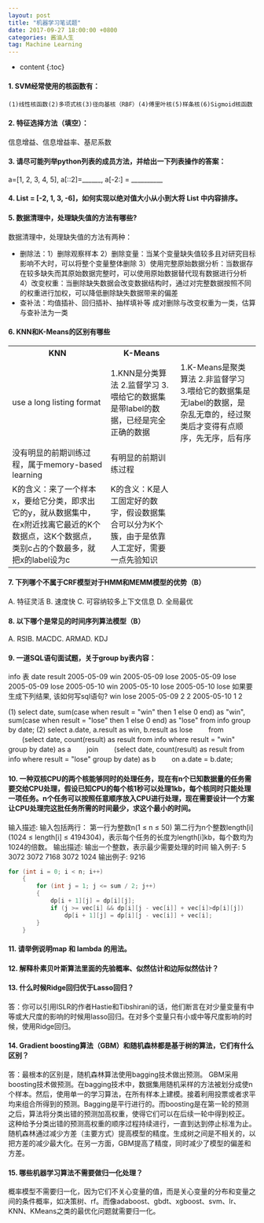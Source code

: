 ```yaml
---
layout: post
title: "机器学习笔试题"
date: 2017-09-27 18:00:00 +0800 
categories: 酱油人生
tag: Machine Learning
---
```

* content
{:toc}

#### 1.	SVM经常使用的核函数有：
	(1)线性核函数(2)多项式核(3)径向基核（RBF）(4)傅里叶核(5)样条核(6)Sigmoid核函数

#### 2.	特征选择方法（填空）：
  信息增益、信息增益率、基尼系数

#### 3.	请尽可能列举python列表的成员方法，并给出一下列表操作的答案：
  a=[1, 2, 3, 4, 5], a[::2]=______, a[-2:] = __________

#### 4.	List = [-2, 1, 3, -6]，如何实现以绝对值大小从小到大将 List 中内容排序。

#### 5.	数据清理中，处理缺失值的方法有哪些?
数据清理中，处理缺失值的方法有两种：
+ 删除法：1）删除观察样本
       2）删除变量：当某个变量缺失值较多且对研究目标影响不大时，可以将整个变量整体删除
       3）使用完整原始数据分析：当数据存在较多缺失而其原始数据完整时，可以使用原始数据替代现有数据进行分析
       4）改变权重：当删除缺失数据会改变数据结构时，通过对完整数据按照不同的权重进行加权，可以降低删除缺失数据带来的偏差
+ 查补法：均值插补、回归插补、抽样填补等
成对删除与改变权重为一类，估算与查补法为一类

#### 6.	KNN和K-Means的区别有哪些
<table>
<tr>
  <th width 50%,bgcolor = yellow>KNN</th>
  <th width 50%,bgcolor = yellow>K-Means</th>
</tr>
<tr>
  <td> use a long listing format  </td>
  <td>  1.KNN是分类算法 
		2.监督学习 
		3.喂给它的数据集是带label的数据，已经是完全正确的数据</td>
  <td>  1.K-Means是聚类算法 
        2.非监督学习 
        3.喂给它的数据集是无label的数据，是杂乱无章的，经过聚类后才变得有点顺序，先无序，后有序
        </td>
</tr>
<tr>
  <td> 没有明显的前期训练过程，属于memory-based learning </td>
  <td> 有明显的前期训练过程 </td>
</tr>
<tr>
  <td> K的含义：来了一个样本x，要给它分类，即求出它的y，就从数据集中，在x附近找离它最近的K个数据点，这K个数据点，类别c占的个数最多，就把x的label设为c</td>
  <td> K的含义：K是人工固定好的数字，假设数据集合可以分为K个簇，由于是依靠人工定好，需要一点先验知识 </td>
</tr>
</table>

#### 7.	下列哪个不属于CRF模型对于HMM和MEMM模型的优势（B）
  A. 特征灵活  B. 速度快  C. 可容纳较多上下文信息  D. 全局最优
#### 8.	以下哪个是常见的时间序列算法模型（B）
  A. RSIB. MACDC. ARMAD. KDJ
#### 9.	一道SQL语句面试题，关于group by表内容：
info 表
date result
2005-05-09 win
2005-05-09 lose
2005-05-09 lose
2005-05-09 lose
2005-05-10 win
2005-05-10 lose
2005-05-10 lose
如果要生成下列结果, 该如何写sql语句?
      win lose
2005-05-09 2 2
2005-05-10 1 2

(1) select date, sum(case when result = "win" then 1 else 0 end) as "win", sum(case when result = "lose" then 1 else 0 end) as "lose" from info group by date;
(2) select a.date, a.result as win, b.result as lose
　　from
　　(select date, count(result) as result from info where result = "win" group by date) as a
　　join
　　(select date, count(result) as result from info where result = "lose" group by date) as b
　　on a.date = b.date;

#### 10.	一种双核CPU的两个核能够同时的处理任务，现在有n个已知数据量的任务需要交给CPU处理，假设已知CPU的每个核1秒可以处理1kb，每个核同时只能处理一项任务。n个任务可以按照任意顺序放入CPU进行处理，现在需要设计一个方案让CPU处理完这批任务所需的时间最少，求这个最小的时间。 
输入描述:
输入包括两行：
第一行为整数n(1 ≤ n ≤ 50)
第二行为n个整数length[i](1024 ≤ length[i] ≤ 4194304)，表示每个任务的长度为length[i]kb，每个数均为1024的倍数。
输出描述:
输出一个整数，表示最少需要处理的时间
输入例子:
5
3072 3072 7168 3072 1024
输出例子:
9216
``` cpp
for (int i = 0; i < n; i++) 
    {
        for (int j = 1; j <= sum / 2; j++) 
        {
            dp[i + 1][j] = dp[i][j];
            if (j >= vec[i] && dp[i][j - vec[i]] + vec[i]>dp[i][j])
                dp[i + 1][j] = dp[i][j - vec[i]] + vec[i];
        }
    }
``` 
#### 11.	请举例说明map 和 lambda 的用法。

#### 12.	解释朴素贝叶斯算法里面的先验概率、似然估计和边际似然估计？

#### 13.	什么时候Ridge回归优于Lasso回归？
答：你可以引用ISLR的作者Hastie和Tibshirani的话，他们断言在对少量变量有中等或大尺度的影响的时候用lasso回归。在对多个变量只有小或中等尺度影响的时候，使用Ridge回归。
#### 14.	Gradient boosting算法（GBM）和随机森林都是基于树的算法，它们有什么区别？
答：最根本的区别是，随机森林算法使用bagging技术做出预测。 GBM采用boosting技术做预测。在bagging技术中，数据集用随机采样的方法被划分成使n个样本。然后，使用单一的学习算法，在所有样本上建模。接着利用投票或者求平均来组合所得到的预测。Bagging是平行进行的。而boosting是在第一轮的预测之后，算法将分类出错的预测加高权重，使得它们可以在后续一轮中得到校正。
这种给予分类出错的预测高权重的顺序过程持续进行，一直到达到停止标准为止。随机森林通过减少方差（主要方式）提高模型的精度。生成树之间是不相关的，以把方差的减少最大化。在另一方面，GBM提高了精度，同时减少了模型的偏差和方差。
#### 15.	哪些机器学习算法不需要做归一化处理？
概率模型不需要归一化，因为它们不关心变量的值，而是关心变量的分布和变量之间的条件概率，如决策树、rf。而像adaboost、gbdt、xgboost、svm、lr、KNN、KMeans之类的最优化问题就需要归一化。



